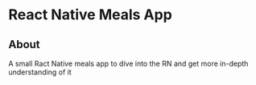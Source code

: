 # React Native Meals App

## About

A small Ract Native meals app to dive into the RN and get more in-depth understanding of it
